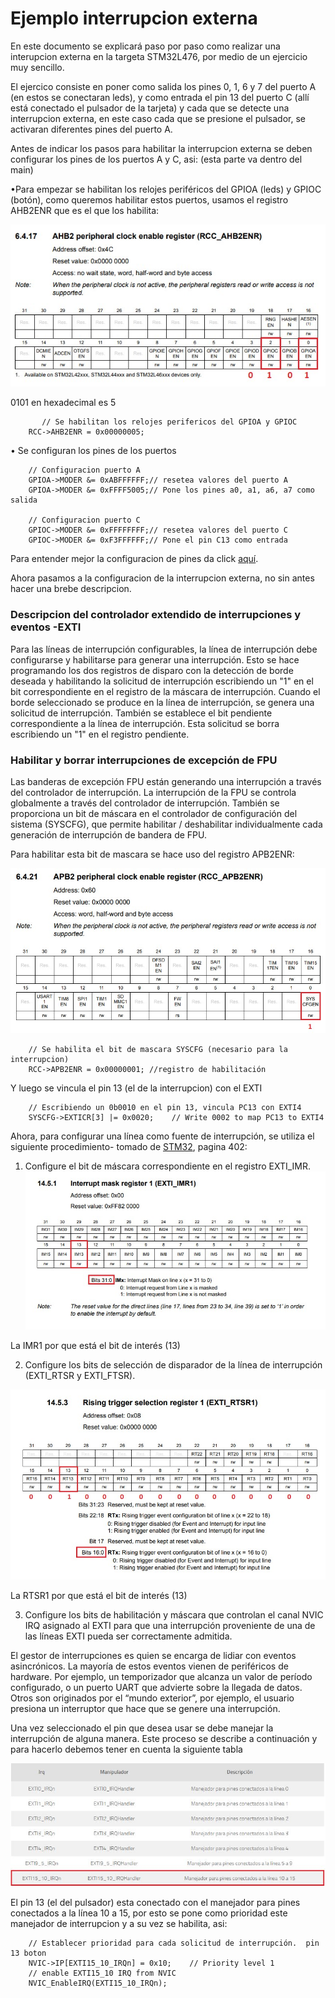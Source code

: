 # Ejemplo interrupcion externa

En este documento se explicará paso por paso como realizar una interupcion externa en la targeta STM32L476, por medio de un ejercicio muy sencillo.

El ejercico consiste en poner como salida los pines 0, 1, 6 y 7 del puerto A (en estos se conectaran leds), y como entrada el pin 13 del puerto C (allí está conectado el pulsador de la tarjeta) y cada que se detecte una interrupcion externa, en este caso cada que se presione el pulsador, se activaran diferentes pines del puerto A.

Antes de indicar los pasos para habilitar la interrupcion externa se deben configurar los pines de los puertos A y C, asi: (esta parte va dentro del main)


•Para empezar se habilitan los relojes periféricos del GPIOA (leds) y GPIOC (botón), como queremos habilitar estos puertos, usamos el registro AHB2ENR que es el que los habilita:

![relojes](https://github.com/Valeria0212/Interrupcion-externa/blob/master/Imagenes/relojes.jpg)

 0101 en hexadecimal es 5
```
       // Se habilitan los relojes perifericos del GPIOA y GPIOC
 	RCC->AHB2ENR = 0x00000005;
```

• Se configuran los pines de los puertos
```
	// Configuracion puerto A
	GPIOA->MODER &= 0xABFFFFFF;// resetea valores del puerto A
	GPIOA->MODER &= 0xFFFF5005;// Pone los pines a0, a1, a6, a7 como salida

	// Configuracion puerto C
	GPIOC->MODER &= 0xFFFFFFFF;// resetea valores del puerto C
	GPIOC->MODER &= 0xF3FFFFFF;// Pone el pin C13 como entrada
```
Para entender mejor la configuracion de pines da click [aquí](https://github.com/MarianaEstrada/Guia_GPIO/blob/master/README.md).

Ahora pasamos a la configuracion de la interrupcion externa, no sin antes hacer una brebe descripcion.

### Descripcion del controlador extendido de interrupciones y eventos -EXTI 

Para las líneas de interrupción configurables, la línea de interrupción debe configurarse y habilitarse para generar una interrupción. Esto se hace programando los dos registros de disparo con la detección de borde deseada y habilitando la solicitud de interrupción escribiendo un "1" en el bit correspondiente en el registro de la máscara de interrupción. Cuando el borde seleccionado se produce en la línea de interrupción, se genera una solicitud de interrupción. También se establece el bit pendiente correspondiente a la línea de interrupción. Esta solicitud se borra escribiendo un "1" en el registro pendiente.

### Habilitar y borrar interrupciones de excepción de FPU
Las banderas de excepción FPU están generando una interrupción a través del controlador de interrupción. La interrupción de la FPU se controla globalmente a través del controlador de interrupción.
También se proporciona un bit de máscara en el controlador de configuración del sistema (SYSCFG), que permite habilitar / deshabilitar individualmente cada generación de interrupción de bandera de FPU.

Para habilitar esta bit de mascara se hace uso del registro APB2ENR:

![relojint](https://github.com/Valeria0212/Interrupcion-externa/blob/master/Imagenes/relojint.jpg)

```
	// Se habilita el bit de mascara SYSCFG (necesario para la interrupcion)
	RCC->APB2ENR = 0x00000001; //registro de habilitación 
```
Y luego se vincula el pin 13 (el de la interrupcion) con el EXTI 
```
	// Escribiendo un 0b0010 en el pin 13, vincula PC13 con EXTI4
	SYSCFG->EXTICR[3] |= 0x0020;	// Write 0002 to map PC13 to EXTI4
```

Ahora, para configurar una línea como fuente de interrupción, se utiliza el siguiente procedimiento- tomado de [STM32](https://app.luminpdf.com/viewer/5ea76e0e1f147d0017bbb725), pagina 402:
1. Configure el bit de máscara correspondiente en el registro EXTI_IMR.
![IMR](https://github.com/Valeria0212/Interrupcion-externa/blob/master/Imagenes/IMR.jpg)

La IMR1 por que está el bit de interés (13)


2. Configure los bits de selección de disparador de la línea de interrupción (EXTI_RTSR y EXTI_FTSR).

![RTS](https://github.com/Valeria0212/Interrupcion-externa/blob/master/Imagenes/RTS.jpg)

La RTSR1 por que está el bit de interés (13)

3. Configure los bits de habilitación y máscara que controlan el canal NVIC IRQ asignado al EXTI para que una interrupción proveniente de una de las líneas EXTI pueda ser correctamente admitida.

El gestor de interrupciones es quien se encarga de lidiar con eventos asincrónicos. La mayoría de estos eventos vienen de periféricos de hardware. Por ejemplo, un temporizador que alcanza un valor de período configurado, o un puerto UART que advierte sobre la llegada de datos. Otros son originados por el “mundo exterior”, por ejemplo, el usuario presiona un interruptor que hace que se genere una interrupción.

Una vez seleccionado el pin que desea usar se debe manejar la interrupción de alguna manera. Este proceso se describe a continuación y para hacerlo debemos tener en cuenta la siguiente tabla

![IMR](https://github.com/Valeria0212/Interrupcion-externa/blob/master/Imagenes/IRQ.JPG)

El pin 13 (el del pulsador) esta conectado con el manejador para pines conectados a la línea 10 a 15, por esto se pone como prioridad este manejador de interrupcion y a su vez se habilita, asi:
```
	// Establecer prioridad para cada solicitud de interrupción.  pin 13 boton
	NVIC->IP[EXTI15_10_IRQn] = 0x10;	// Priority level 1
	// enable EXTI15_10 IRQ from NVIC
	NVIC_EnableIRQ(EXTI15_10_IRQn);

```



